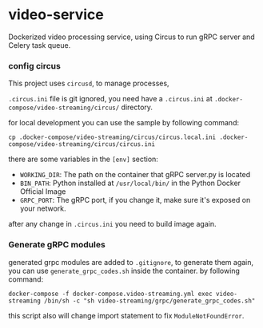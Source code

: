 # video-service
Dockerized video processing service, using Circus to run gRPC server and Celery task queue. 


### config circus

This project uses `circusd`, to manage processes, 

`.circus.ini` file is git ignored, you need have a `.circus.ini` at `.docker-compose/video-streaming/circus/` directory. 

for local development you can use the sample by following command:

`cp .docker-compose/video-streaming/circus/circus.local.ini .docker-compose/video-streaming/circus/circus.ini`

there are some variables in the `[env]` section:

* `WORKING_DIR`: The path on the container that gRPC server.py is located
* `BIN_PATH`: Python installed at `/usr/local/bin/` in the Python Docker Official Image
* `GRPC_PORT`: The gRPC port, if you change it, make sure it's exposed on your network.

after any change in `.circus.ini` you need to build image again.

### Generate gRPC modules

generated grpc modules are added to `.gitignore`, to generate them again, you can use `generate_grpc_codes.sh` inside the container. by following command:

`docker-compose -f docker-compose.video-streaming.yml exec video-streaming /bin/sh -c "sh video-streaming/grpc/generate_grpc_codes.sh"`

this script also will change import statement to fix `ModuleNotFoundError`. 

